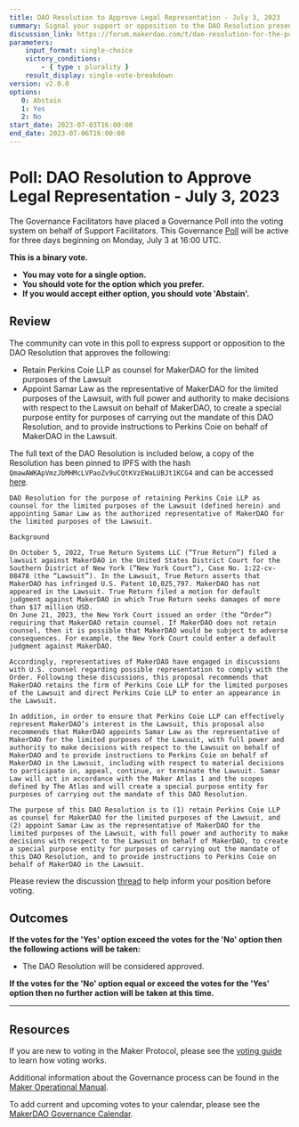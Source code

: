 ```yaml
---
title: DAO Resolution to Approve Legal Representation - July 3, 2023
summary: Signal your support or opposition to the DAO Resolution presented below.
discussion_link: https://forum.makerdao.com/t/dao-resolution-for-the-purpose-of-retaining-perkins-coie-llp-as-counsel/21272
parameters:
    input_format: single-choice
    victory_conditions:
        - { type : plurality }
    result_display: single-vote-breakdown
version: v2.0.0
options:
   0: Abstain
   1: Yes
   2: No
start_date: 2023-07-03T16:00:00
end_date: 2023-07-06T16:00:00
---
```

# Poll: DAO Resolution to Approve Legal Representation - July 3, 2023

The Governance Facilitators have placed a Governance Poll into the voting system on behalf of Support Facilitators. This Governance [Poll](https://manual.makerdao.com/governance/governance-cycle/weekly-governance-cycle#weekly-governance-cycle-definitions-mip16c1) will be active for three days beginning on Monday, July 3 at 16:00 UTC.

**This is a binary vote.**
- **You may vote for a single option.**
- **You should vote for the option which you prefer.**
- **If you would accept either option, you should vote 'Abstain'.**

## Review

The community can vote in this poll to express support or opposition to the DAO Resolution that approves the following:
* Retain Perkins Coie LLP as counsel for MakerDAO for the limited purposes of the Lawsuit
* Appoint Samar Law as the representative of MakerDAO for the limited purposes of the Lawsuit, with full power and authority to make decisions with respect to the Lawsuit on behalf of MakerDAO, to create a special purpose entity for purposes of carrying out the mandate of this DAO Resolution, and to provide instructions to Perkins Coie on behalf of MakerDAO in the Lawsuit.

The full text of the DAO Resolution is included below, a copy of the Resolution has been pinned to IPFS with the hash `QmawAWKApVmzJbMHMcLVPaoZv9uCQtKVzEWaLUBJt1KCG4` and can be accessed [here](https://gateway.pinata.cloud/ipfs/QmawAWKApVmzJbMHMcLVPaoZv9uCQtKVzEWaLUBJt1KCG4).

```
DAO Resolution for the purpose of retaining Perkins Coie LLP as counsel for the limited purposes of the Lawsuit (defined herein) and appointing Samar Law as the authorized representative of MakerDAO for the limited purposes of the Lawsuit.

Background

On October 5, 2022, True Return Systems LLC (“True Return”) filed a lawsuit against MakerDAO in the United States District Court for the Southern District of New York (“New York Court”), Case No. 1:22-cv-08478 (the “Lawsuit”). In the Lawsuit, True Return asserts that MakerDAO has infringed U.S. Patent 10,025,797. MakerDAO has not appeared in the Lawsuit. True Return filed a motion for default judgment against MakerDAO in which True Return seeks damages of more than $17 million USD.
On June 21, 2023, the New York Court issued an order (the “Order”) requiring that MakerDAO retain counsel. If MakerDAO does not retain counsel, then it is possible that MakerDAO would be subject to adverse consequences. For example, the New York Court could enter a default judgment against MakerDAO.

Accordingly, representatives of MakerDAO have engaged in discussions with U.S. counsel regarding possible representation to comply with the Order. Following these discussions, this proposal recommends that MakerDAO retains the firm of Perkins Coie LLP for the limited purposes of the Lawsuit and direct Perkins Coie LLP to enter an appearance in the Lawsuit.

In addition, in order to ensure that Perkins Coie LLP can effectively represent MakerDAO’s interest in the Lawsuit, this proposal also recommends that MakerDAO appoints Samar Law as the representative of MakerDAO for the limited purposes of the Lawsuit, with full power and authority to make decisions with respect to the Lawsuit on behalf of MakerDAO and to provide instructions to Perkins Coie on behalf of MakerDAO in the Lawsuit, including with respect to material decisions to participate in, appeal, continue, or terminate the Lawsuit. Samar Law will act in accordance with the Maker Atlas 1 and the scopes defined by The Atlas and will create a special purpose entity for purposes of carrying out the mandate of this DAO Resolution.

The purpose of this DAO Resolution is to (1) retain Perkins Coie LLP as counsel for MakerDAO for the limited purposes of the Lawsuit, and (2) appoint Samar Law as the representative of MakerDAO for the limited purposes of the Lawsuit, with full power and authority to make decisions with respect to the Lawsuit on behalf of MakerDAO, to create a special purpose entity for purposes of carrying out the mandate of this DAO Resolution, and to provide instructions to Perkins Coie on behalf of MakerDAO in the Lawsuit.
```

Please review the discussion [thread](https://forum.makerdao.com/t/dao-resolution-for-the-purpose-of-retaining-perkins-coie-llp-as-counsel/21272) to help inform your position before voting.

## Outcomes

**If the votes for the 'Yes' option exceed the votes for the 'No' option then the following actions will be taken:**
* The DAO Resolution will be considered approved.

**If the votes for the 'No' option equal or exceed the votes for the 'Yes' option then no further action will be taken at this time.**

---

## Resources

If you are new to voting in the Maker Protocol, please see the [voting guide](https://manual.makerdao.com/governance/voting-in-makerdao/on-chain-governance) to learn how voting works.

Additional information about the Governance process can be found in the [Maker Operational Manual](https://manual.makerdao.com).

To add current and upcoming votes to your calendar, please see the [MakerDAO Governance Calendar](https://manual.makerdao.com/makerdao/calendars/governance-calendar).
